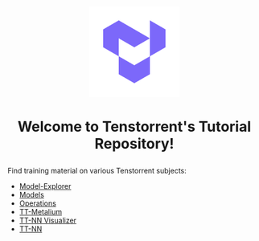 <div align="center">

<img src="https://github.com/tenstorrent/tt-metal/blob/main/docs/source/common/images/favicon.png" width="180" height="180" />

<h1>

Welcome to Tenstorrent's Tutorial Repository!

</h1>

</div>

Find training material on various Tenstorrent subjects:

- [Model-Explorer](https://github.com/tenstorrent/tt-training/tree/main/model-explorer)
- [Models](https://github.com/tenstorrent/tt-training/tree/main/models)
- [Operations](https://github.com/tenstorrent/tt-training/tree/main/operations)
- [TT-Metalium](https://github.com/tenstorrent/tt-training/tree/main/tt-metalium)
- [TT-NN Visualizer](https://github.com/tenstorrent/tt-training/tree/main/tt-nn%20visualizer)
- [TT-NN](https://github.com/tenstorrent/tt-training/tree/main/tt-nn)

